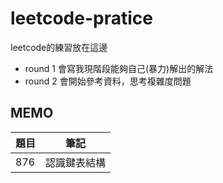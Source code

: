 # leetcode-pratice
leetcode的練習放在這邊
* round 1 會寫我現階段能夠自己(暴力)解出的解法
* round 2 會開始參考資料，思考複雜度問題

MEMO
--
|  題目   | 筆記  |
|  ----  | ----  |
| 876  | 認識鍵表結構 |
